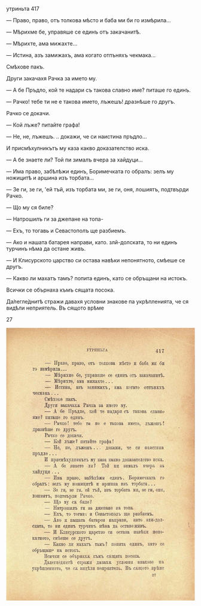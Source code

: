 ﻿утриньта	417

— Право, право, отъ толкова мѣсто и баба ми би го измѣрила...

— Мѣрихме бе, управяше се единъ отъ закачанитѣ.

— Мѣрихте, ама мижахте...

— Истина, азъ замижахъ, ама когато отпъняхъ чекмака...

Смѣхове пакъ.

Други закачахя Рачка за името му.

— А бе Пръдло, кой те надари съ такова славно име? питаше го единъ.

— Рачко! тебе ти не е такова името, лъжешъ! дразнѣше го другъ.

Рачко се докачи.

— Кой лъже? питайте графа!

— Не, не, лъжешъ. .. докажи, че си наистина пръдло...

И присмѣхулникътъ му каза какво доказателство иска.

— А бе знаете ли? Той пи зималъ вчера за хайдуци...

— Има право, забѣлѣжи единъ, Боримечката го обралъ: зелъ му ножицитѣ и аршина изъ торбата...

— Зе ги, зе ги, 'ей тъй, изъ торбата ми, зе ги, оня, лошиятъ, подтвърди Рачко.

— Що му ся биле?

— Натрошилъ ги за джепане на топа-

— Ехъ, то тогавь и Севастополъ ще разбиемъ.

— Ако и нашата батарея направи, като. злй-долската, то ни единъ турчинъ нѣма да остане живъ.

— И Клисурското царство си остава навѣки непонятното, смѣеше се другъ.

— Какво ли махатъ тамъ? попита единъ, като се обръщани на истокъ.

Всички се обърнаха къмъ сящата посока.

Да́легле́днитѣ стражи давахя условни знакове па укрѣпленията, че ся видѣли неприятель. Въ сящото врѣме

27

![original](images/464.jpg)

